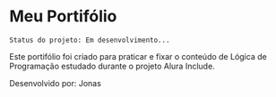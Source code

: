 <h1>Meu Portifólio</h1>

```Status do projeto: Em desenvolvimento...```

<p>Este portifólio foi criado para praticar e fixar o conteúdo de Lógica de Programação estudado durante o projeto Alura Include.</p>
<p>Desenvolvido por: Jonas</p>

